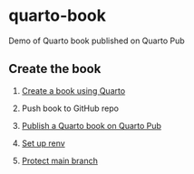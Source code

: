 
<!-- README.md is generated from README.Rmd. Please edit that file -->

# quarto-book

<!-- badges: start -->
<!-- badges: end -->

Demo of Quarto book published on Quarto Pub

## Create the book

1.  [Create a book using Quarto](https://quarto.org/docs/books/)

2.  Push book to GitHub repo

3.  [Publish a Quarto book on Quarto
    Pub](https://quarto.org/docs/publishing/quarto-pub.html)

4.  [Set up
    renv](https://quarto.org/docs/publishing/quarto-pub.html#prerequisites)

5.  [Protect main
    branch](https://docs.github.com/en/repositories/configuring-branches-and-merges-in-your-repository/managing-protected-branches/managing-a-branch-protection-rule)
